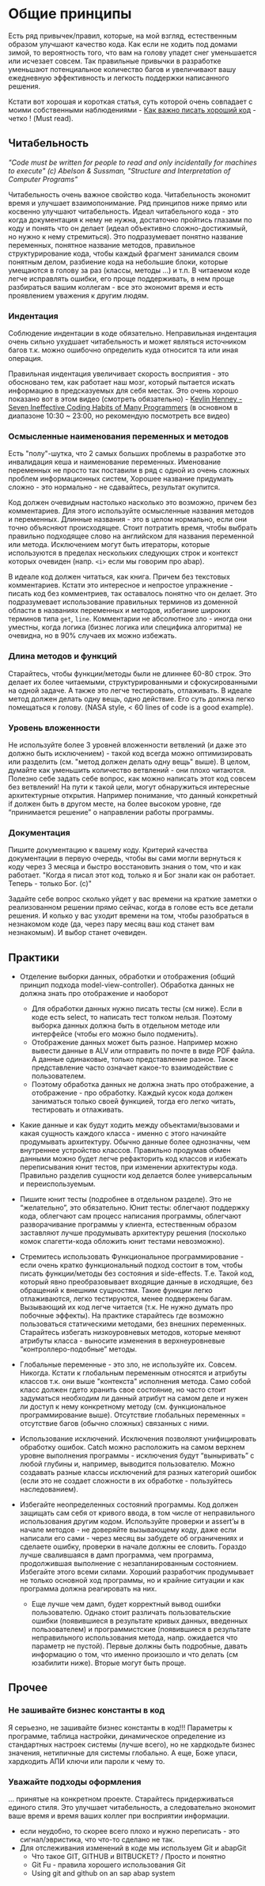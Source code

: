 # Общие принципы

Есть ряд привычек/правил, которые, на мой взгляд, естественным образом улучшают качество кода. Как если не ходить под домами зимой, то вероятность того, что вам на голову упадет снег уменьшается или исчезает совсем. Так правильные привычки в разработке уменьшают потенциальное количество багов и увеличивают вашу ежедневную эффективность и легкость поддержки написанного решения.

Кстати вот хорошая и короткая статья, суть которой очень совпадает с моими собственными наблюдениями - [Как важно писать хороший код](https://m.habr.com/ru/post/206294/) - четко ! (Must read).

## Читабельность

*"Code must be written for people to read and only incidentally for machines to execute" (c) Abelson & Sussman, "Structure and Interpretation of Computer Programs"*

Читабельность очень важное свойство кода. Читабельность экономит время и улучшает взаимопонимание. Ряд принципов ниже прямо или косвенно улучшают читабельность. Идеал читабельного кода - это когда документация к нему не нужна, достаточно пройтись глазами по коду и понять что он делает (идеал объективно сложно-достижимый, но нужно к нему стремиться). Это подразумевает понятно название переменных, понятное название методов, правильное структурирование кода, чтобы каждый фрагмент занимался своим понятным делом, разбиение кода на небольшие блоки, которые умещаются в голову за раз (классы, методы ...) и т.п. В читаемом коде легче исправлять ошибки, его проще поддерживать, в нем проще разбираться вашим коллегам - все это экономит время и есть проявлением уважения к другим людям.

### Индентация

Соблюдение индентации в коде обязательно. Неправильная индентация очень сильно ухудшает читабельность и может являться источником багов т.к. можно ошибочно определить куда относится та или иная операция.

Правильная индентация увеличивает скорость восприятия - это обосновано тем, как работает наш мозг, который пытается искать информацию в предсказуемых для себя местах. Это очень хорошо показано вот в этом видео (смотреть обязательно) - [Kevlin Henney - Seven Ineffective Coding Habits of Many Programmers](https://www.youtube.com/watch?v=ZsHMHukIlJY) (в основном в диапазоне 10:30 ~ 23:00, но рекомендую посмотреть все видео)

### Осмысленные наименования переменных и методов 

Есть "полу"-шутка, что 2 самых больших проблемы в разработке это инвалидация кеша и наименование переменных. Именование переменных не просто так поставили в ряд с одной из очень сложных проблем информационных систем, Хорошее название придумать сложно - это нормально - не сдавайтесь, результат окупится.

Код должен очевидным настолько насколько это возможно, причем без комментариев. Для этого используйте осмысленные названия методов и переменных. Длинные названия - это в целом нормально, если они точно объясняют происходящее.  Стоит потратить время, чтобы выбрать правильно подходящее слово на английском для названия переменной или метода. Исключением могут быть итераторы, которые используются в пределах нескольких следующих строк и контекст которых очевиден (напр. `<i>` если мы говорим про abap).

В идеале код должен читаться, как книга. Причем без текстовых комментариев. Кстати это интересное и непростое упражнение - писать код без комментриев, так оставалось понятно что он делает. Это подразумевает использование правильных терминов из доменной области в названиях переменных и методов, избегание широких терминов типа `get`, `line`.  Комментарии не абсолютное зло - иногда они уместны, когда логика (бизнес логика или специфика алгоритма) не очевидна, но в 90% случаев их можно избежать.

### Длина методов и функций

Старайтесь, чтобы функции/методы были не длиннее 60-80 строк. Это делает их более читаемыми, структурированными и сфокусированными на одной задаче. А также это легче тестировать, отлаживать. В идеале метод должен делать одну вещь, одно действие. Его суть должна легко помещаться к голову. (NASA style, < 60 lines of code is a good example).

### Уровень вложенности

Не используйте более 3 уровней вложенности ветвлений (и даже это должно быть исключением) - такой код всегда можно оптимизировать или разделить (см. "метод должен делать одну вещь" выше). В целом, думайте как уменьшить количество ветвлений - они плохо читаются. Полезно себе задать себе вопрос, как можно написать этот код совсем без ветвлений! На пути к такой цели, могут обнаружиться интересные архитектурные открытия. Например понимание, что данный конкретный if должен быть в другом месте, на более высоком уровне, где “принимается решение” о направлении работы программы.

### Документация

Пишите документацию к вашему коду. Критерий качества документации в первую очередь, чтобы вы сами могли вернуться к коду через 3 месяца и быстро восстановить знания о том, что и как работает. "Когда я писал этот код, только я и Бог знали как он работает. Теперь - только Бог. (с)"

Задайте себе вопрос сколько уйдет у вас времени на краткие заметки о реализованном решении прямо сейчас, когда в голове есть все детали решения. И колько у вас уходит времени на том, чтобы разобраться в незнакомом коде (да, через пару месяц ваш код станет вам незнакомым). И выбор станет очевиден.

## Практики

- Отделение выборки данных, обработки и отображения (общий принцип подхода model-view-controller). Обработка данных не должна знать про отображение и наоборот
    - Для обработки данных нужно писать тесты (см ниже). Если в коде есть select, то написать тест толком нельзя. Поэтому выборка данных должна быть в отдельном методе или интерфейсе (чтобы его можно было подменить). 
    - Отображение данных может быть разное. Например можно вывести данные в ALV или отправить по почте в виде PDF файла. А данные одинаковые, только представление разное. Также представление часто означает какое-то взаимодействие с пользователем. 
    - Поэтому обработка данных не должна знать про отображение, а отображение - про обработку. Каждый кусок кода должен заниматься только своей функцией, тогда его легко читать, тестировать и отлаживать.
- Какие данные и как будут ходить между объектами/вызовами и какая сущность каждого класса - именно с этого начинайте продумывать архитектуру. Обычно данные более однозначны, чем внутреннее устройство классов. Правильно продумав обмен данными можно будет легче рефакторить код классов и избежать переписывания юнит тестов, при изменении архитектуры кода. Правильно разделив сущности код делается более универсальным и переиспользуемым.
- Пишите юнит тесты (подробнее в отдельном разделе). Это не “желательно”, это обязательно. Юнит тесты: облегчают поддержку кода, облегчают сам процесс написания программы, облегчают разворачивание программы у клиента, естественным образом заставляют лучше продумывать архитектуру решения (посколько комок спагетти-кода обложить юнит тестами невозможно).
- Стремитесь использовать Функциональное программирование - если очень кратко функциональный подход состоит в том, чтобы писать функции/методы без состояния и side-effects. Т.е. Такой код, который явно преобразовывает входящие данные в исходящие, без обращений к внешним сущностям. Такие функции легко отлаживаются, легко тестируются, менее подвержены багам. Вызывающий их код легче читается (т.к. Не нужно думать про побочные эффекты). На практике старайтесь где возможно пользоваться статическими методами, без внешних переменных. Старайтесь избегать низкоуровневых методов, которые меняют атрибуты класса - выносите изменения в верхнеуровневые “контроллеро-подобные” методы.
- Глобальные переменные - это зло, не используйте их. Совсем. Никогда. Кстати к глобальным переменным относятся и атрибуты классов т.к. они выше "контекста" исполнения метода. Само собой класс должен гдето хранить свое состояние, но часто стоит задуматься необходим ли данный атрибут на самом деле и нужен ли доступ к нему конкретному методу (см. функциональное программирование выше). Отсутствие глобальных переменных = отсутствие багов (обычно сложных) связанных с ними.

- Использование исключений. Исключения позволяют унифицировать обработку ошибок. Catch можно расположить на самом верхнем уровне выполнения программы - исключения будут “выныривать” с любой глубины и, например, выводится пользователю. Можно создавать разные классы исключений для разных категорий ошибок (если это не создает сложности в их обработке - пользуйтесь наследованием).

- Избегайте неопределенных состояний программы. Код должен защищать сам себя от кривого ввода, в том числе от неправильного использования другим кодом. Используйте проверки и assert’ы в начале методов - не доверяйте вызывающему коду, даже если написали его сами - через месяц вы забудете об ограничениях и сделаете ошибку, проверки в начале должны ее словить. Гораздо лучше свалившаяся в дамп программа, чем программа, продолжившая выполнение с незапланированным состоянием. Избегайте этого всеми силами. Хороший разработчик продумывает не только основной ход программы, но и крайние ситуации и как программа должна реагировать на них.
    - Еще лучше чем дамп, будет корректный вывод ошибки пользователю. Однако стоит различать пользовательские ошибки (появившиеся в результате кривых данных, введенных пользователем) и программистские (появившиеся в результате неправильного использования метода, напр. ожидается что параметр не пустой). Первые должны быть подробные, давать информацию о том, что именно произошло и что делать (см юзабилити ниже). Вторые могут быть проще.

## Прочее

### Не зашивайте бизнес константы в код

Я серьезно, не зашивайте бизнес константы в код!!! Параметры к программе, таблица настройки, динамическое определение из стандартных настроек системы (лучше всего), но не хардкодьте бизнес значения, нетипичные для системы глобально. А еще, Боже упаси, хардкодить АПИ ключи или пароли к чему то.

### Уважайте подходы оформления

... принятые на конкретном проекте. Старайтесь придерживаться единого стиля. Это улучшает читабельность, а следовательно экономит ваше время и время ваших коллег при восприятии информации.

- если неудобно, то скорее всего плохо и нужно переписать - это сигнал/эвристика, что что-то сделано не так.
- Для отслеживания изменений в коде мы используем Git и abapGit
    - Что такое GIT, GITHUB и BITBUCKET? / Просто и понятно
    - Git Fu - правила хорошего использования Git
    - Using git and github on an sap abap system
